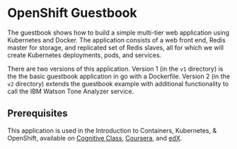 # OpenShift Guestbook

The guestbook shows how to build a simple multi-tier web application using Kubernetes and Docker. The application consists of a web front end, Redis master for storage, and replicated set of Redis slaves, all for which we will create Kubernetes deployments, pods, and services.

There are two versions of this application. Version 1 (in the `v1` directory) is the the basic guestbook application in go with a Dockerfile. Version 2 (in the `v2` directory) extends the guestbook example with additional functionality to call the IBM Watson Tone Analyzer service.

## Prerequisites
This application is used in the Introduction to Containers, Kubernetes, & OpenShift, available on [Cognitive Class](https://cognitiveclass.ai/courses/kubernetes-course), [Coursera](https://www.coursera.org/learn/getting-started-with-kubernetes-openshift), and [edX](https://courses.edx.org/courses/course-v1:IBM+CC0201EN+3T2020/course/).
